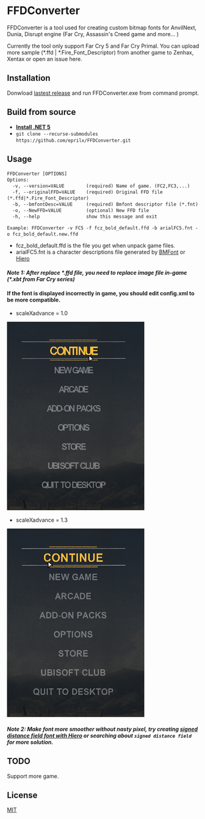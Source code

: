 # FFDConverter
FFDConverter is a tool used for creating custom bitmap fonts for AnvilNext, Dunia, Disrupt engine (Far Cry, Assassin's Creed game and more... )

Currently the tool only support Far Cry 5 and Far Cry Primal. You can upload more sample (\*.ffd | \*.Fire_Font_Descriptor) from another game to Zenhax, Xentax or open an issue here.

## Installation

Donwload [lastest release](https://github.com/eprilx/FFDConverter/releases) and run FFDConverter.exe from command prompt.

## Build from source
- **[Install .NET 5](https://dotnet.microsoft.com/download/dotnet/5.0)**
- ``git clone --recurse-submodules https://github.com/eprilx/FFDConverter.git``

## Usage

```
FFDConverter [OPTIONS]
Options:
  -v, --version=VALUE        (required) Name of game. (FC2,FC3,...)
  -f, --originalFFD=VALUE    (required) Original FFD file (*.ffd|*.Fire_Font_Descriptor)
  -b, --bmfontDesc=VALUE     (required) Bmfont descriptor file (*.fnt)
  -o, --NewFFD=VALUE         (optional) New FFD file
  -h, --help                 show this message and exit
```

```
Example: FFDConverter -v FC5 -f fcz_bold_default.ffd -b arialFC5.fnt -o fcz_bold_default.new.ffd
```
- fcz_bold_default.ffd is the file you get when unpack game files.
- arialFC5.fnt is a character descriptions file generated by [BMFont](https://www.angelcode.com/products/bmfont/) or [Hiero](https://github.com/libgdx/libgdx/wiki/Hiero)

#### *Note 1: After replace \*.ffd file, you need to replace image file  in-game (\*.xbt from Far Cry series)*

#### If the font is displayed incorrectly in game, you should edit config.xml to be more compatible.
- scaleXadvance = 1.0

![1.0](sampleImg/1.0xadvance.png)
- scaleXadvance = 1.3

![1.3](sampleImg/1.3xadvance.png)

#### *Note 2: Make font more smoother without nasty pixel, try creating [signed distance field font with Hiero](https://github.com/libgdx/libgdx/wiki/Distance-field-fonts) or searching about ``signed distance field`` for more solution.*

## TODO
Support more game.

## License
[MIT](https://choosealicense.com/licenses/mit/)
